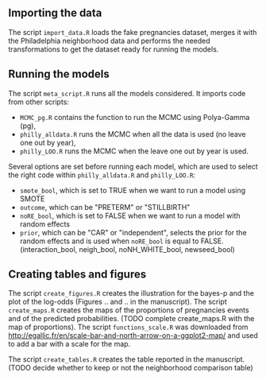 ## Importing the data

The script `import_data.R` loads the fake pregnancies dataset, merges it with the Philadelphia neighborhood data and performs the needed transformations to get the dataset ready for running the models.

## Running the models

The script `meta_script.R` runs all the models considered. It imports code from other scripts:
- `MCMC_pg.R` contains the function to run the MCMC using Polya-Gamma (pg),
- `philly_alldata.R` runs the MCMC when all the data is used (no leave one out by year),
- `philly_LOO.R` runs the MCMC when the leave one out by year is used.

Several options are set before running each model, which are used to select the right code within `philly_alldata.R` and `philly_LOO.R`:
- `smote_bool`, which is set to TRUE when we want to run a model using SMOTE
- `outcome`, which can be "PRETERM" or "STILLBIRTH"
- `noRE_bool`, which is set to FALSE when we want to run a model with random effects
- `prior`, which can be "CAR" or "independent", selects the prior for the random effects and is used when `noRE_bool` is equal to FALSE.
(interaction_bool, neigh_bool, noNH_WHITE_bool, newseed_bool)

## Creating tables and figures

The script `create_figures.R` creates the illustration for the bayes-p and the plot of the log-odds (Figures .. and .. in the manuscript).
The script `create_maps.R` creates the maps of the proportions of pregnancies events and of the predicted probabilities. (TODO complete create_maps.R with the map of proportions). The script `functions_scale.R` was downloaded from http://egallic.fr/en/scale-bar-and-north-arrow-on-a-ggplot2-map/ and used to add a bar with a scale for the map.

The script `create_tables.R` creates the table reported in the manuscript.
(TODO decide whether to keep or not the neighborhood comparison table)
